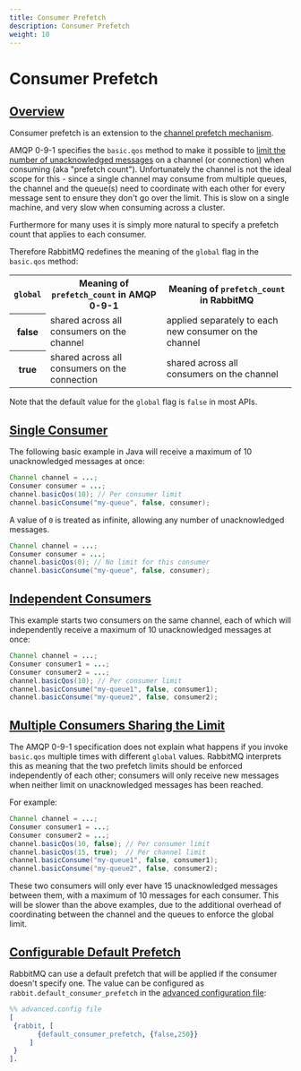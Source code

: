 ```yaml
---
title: Consumer Prefetch
description: Consumer Prefetch
weight: 10
---
```


<!--
Copyright (c) 2007-2023 VMware, Inc. or its affiliates.

All rights reserved. This program and the accompanying materials
are made available under the terms of the under the Apache License,
Version 2.0 (the "License”); you may not use this file except in compliance
with the License. You may obtain a copy of the License at

https://www.apache.org/licenses/LICENSE-2.0

Unless required by applicable law or agreed to in writing, software
distributed under the License is distributed on an "AS IS" BASIS,
WITHOUT WARRANTIES OR CONDITIONS OF ANY KIND, either express or implied.
See the License for the specific language governing permissions and
limitations under the License.
-->

# Consumer Prefetch

## <a id="overview" class="anchor" href="#overview">Overview</a>

Consumer prefetch is an extension to the [channel prefetch mechanism](./confirms.html).

AMQP 0-9-1 specifies the `basic.qos` method to make it possible to
[limit the number of unacknowledged messages](./confirms.html) on a channel (or
connection) when consuming (aka "prefetch count"). Unfortunately
the channel is not the ideal scope for this - since a single
channel may consume from multiple queues, the channel and the
queue(s) need to coordinate with each other for every message
sent to ensure they don't go over the limit. This is slow on a
single machine, and very slow when consuming across a cluster.

Furthermore for many uses it is simply more natural to specify
a prefetch count that applies to each consumer.

Therefore RabbitMQ redefines the meaning of the
`global` flag in the `basic.qos` method:

<table class="styled-table">
  <tr>
    <th><code>global</code></th>
    <th>Meaning of <code>prefetch_count</code> in AMQP 0-9-1</th>
    <th>Meaning of <code>prefetch_count</code> in RabbitMQ</th>
  </tr>
  <tr>
    <th>false</th>
    <td>shared across all consumers on the channel</td>
    <td>applied separately to each new consumer on the channel</td>
  </tr>
  <tr>
    <th>true</th>
    <td>shared across all consumers on the connection</td>
    <td>shared across all consumers on the channel</td>
  </tr>
</table>

Note that the default value for the `global` flag is
`false` in most APIs.

## <a id="single-consumer" class="anchor" href="#single-consumer">Single Consumer</a>

The following basic example in Java will receive a maximum of 10
unacknowledged messages at once:


```java
Channel channel = ...;
Consumer consumer = ...;
channel.basicQos(10); // Per consumer limit
channel.basicConsume("my-queue", false, consumer);
```

A value of `0` is treated as infinite, allowing any number of unacknowledged
messages.

```java
Channel channel = ...;
Consumer consumer = ...;
channel.basicQos(0); // No limit for this consumer
channel.basicConsume("my-queue", false, consumer);
```

## <a id="independent-consumers" class="anchor" href="#independent-consumers">Independent Consumers</a>

This example starts two consumers on the same channel, each of
which will independently receive a maximum of 10 unacknowledged
messages at once:

```java
Channel channel = ...;
Consumer consumer1 = ...;
Consumer consumer2 = ...;
channel.basicQos(10); // Per consumer limit
channel.basicConsume("my-queue1", false, consumer1);
channel.basicConsume("my-queue2", false, consumer2);
```

## <a id="sharing-the-limit" class="anchor" href="#sharing-the-limit">Multiple Consumers Sharing the Limit</a>

The AMQP 0-9-1 specification does not explain what happens if you
invoke `basic.qos` multiple times with different
`global` values. RabbitMQ interprets this as meaning
that the two prefetch limits should be enforced independently of
each other; consumers will only receive new messages when neither
limit on unacknowledged messages has been reached.

For example:

```java
Channel channel = ...;
Consumer consumer1 = ...;
Consumer consumer2 = ...;
channel.basicQos(10, false); // Per consumer limit
channel.basicQos(15, true);  // Per channel limit
channel.basicConsume("my-queue1", false, consumer1);
channel.basicConsume("my-queue2", false, consumer2);
```

These two consumers will only ever have 15 unacknowledged
messages between them, with a maximum of 10 messages for each
consumer. This will be slower than the above examples, due to
the additional overhead of coordinating between the channel and
the queues to enforce the global limit.

## <a id="default-limit" class="anchor" href="#default-limit">Configurable Default Prefetch</a>

RabbitMQ can use a default prefetch that will be applied if the consumer doesn't specify one.
The value can be configured as `rabbit.default_consumer_prefetch` in the [advanced configuration file](configure.html#advanced-config-file):

```erlang
%% advanced.config file
[
 {rabbit, [
       {default_consumer_prefetch, {false,250}}
     ]
 }
].
```